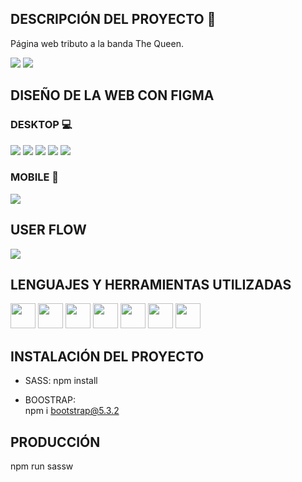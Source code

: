 ## DESCRIPCIÓN DEL PROYECTO 📓
Página web tributo a la banda The Queen. 

<div>
    <img src="/public/img/readme/home.JPG">
    <img src="/public/img/readme/gallery2.JPG">
</div>

## DISEÑO DE LA WEB CON FIGMA
 
### DESKTOP 💻
<div>
    <img src="/public/img/readme/desktop1.JPG">
    <img src="/public/img/readme/desktop2.JPG">
    <img src="/public/img/readme/desktop3.JPG">
    <img src="/public/img/readme/desktop4.JPG">
    <img src="/public/img/readme/desktop5.JPG">
</div>

### MOBILE 📱
<div>
    <img src="/public/img/readme/mobile.JPG">
</div>

## USER FLOW
<div>
    <img src="/public/img/readme/userflow.JPG">
</div>

## LENGUAJES Y HERRAMIENTAS UTILIZADAS
<div>
    <img src="https://github.com/devicons/devicon/blob/master/icons/html5/html5-original.svg" width="40" height="40">
    <img src="https://github.com/devicons/devicon/blob/master/icons/javascript/javascript-plain.svg" width="40" height="40">
    <img src="https://github.com/devicons/devicon/blob/master/icons/vscode/vscode-original.svg" width="40" height="40">
    <img src="https://github.com/devicons/devicon/blob/master/icons/bootstrap/bootstrap-original.svg" width="40" height="40">
    <img src="https://github.com/devicons/devicon/blob/master/icons/sass/sass-original.svg" width="40" height="40">
    <img src="https://github.com/devicons/devicon/blob/master/icons/github/github-original.svg" width="40" height="40">
    <img src="https://github.com/devicons/devicon/blob/master/icons/git/git-original.svg" width="40" height="40">
</div>

## INSTALACIÓN DEL PROYECTO 
- SASS: 
 npm install  

- BOOSTRAP:  
 npm i bootstrap@5.3.2 

## PRODUCCIÓN 
npm run sassw
